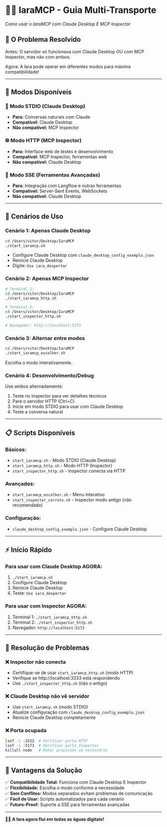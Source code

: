 # 🧜‍♀️ IaraMCP - Guia Multi-Transporte

*Como usar o IaraMCP com Claude Desktop E MCP Inspector*

## 🌊 O Problema Resolvido

Antes: O servidor só funcionava com Claude Desktop OU com MCP Inspector, mas não com ambos.

Agora: A Iara pode operar em diferentes modos para máxima compatibilidade!

---

## 🚀 Modos Disponíveis

### 📝 **Modo STDIO (Claude Desktop)**
- **Para:** Conversas naturais com Claude
- **Compatível:** Claude Desktop
- **Não compatível:** MCP Inspector

### 🌐 **Modo HTTP (MCP Inspector)**
- **Para:** Interface web de testes e desenvolvimento
- **Compatível:** MCP Inspector, ferramentas web
- **Não compatível:** Claude Desktop

### 📡 **Modo SSE (Ferramentas Avançadas)**
- **Para:** Integração com Langflow e outras ferramentas
- **Compatível:** Server-Sent Events, WebSockets
- **Não compatível:** Claude Desktop

---

## 🎯 Cenários de Uso

### **Cenário 1: Apenas Claude Desktop**
```bash
cd /Users/vitor/Desktop/IaraMCP
./start_iaramcp.sh
```
- Configure Claude Desktop com `claude_desktop_config_exemplo.json`
- Reinicie Claude Desktop
- Digite: `Use iara_despertar`

### **Cenário 2: Apenas MCP Inspector**
```bash
# Terminal 1:
cd /Users/vitor/Desktop/IaraMCP
./start_iaramcp_http.sh

# Terminal 2:
cd /Users/vitor/Desktop/IaraMCP
./start_inspector_http.sh

# Navegador: http://localhost:5173
```

### **Cenário 3: Alternar entre modos**
```bash
cd /Users/vitor/Desktop/IaraMCP
./start_iaramcp_escolher.sh
```
Escolha o modo interativamente.

### **Cenário 4: Desenvolvimento/Debug**
Use ambos alternadamente:
1. Teste no Inspector para ver detalhes técnicos
2. Pare o servidor HTTP (Ctrl+C)
3. Inicie em modo STDIO para usar com Claude Desktop
4. Teste a conversa natural

---

## 📋 Scripts Disponíveis

### **Básicos:**
- `start_iaramcp.sh` - Modo STDIO (Claude Desktop)
- `start_iaramcp_http.sh` - Modo HTTP (Inspector)
- `start_inspector_http.sh` - Inspector conecta via HTTP

### **Avançados:**
- `start_iaramcp_escolher.sh` - Menu interativo
- `start_inspector_correto.sh` - Inspector modo antigo (não recomendado)

### **Configuração:**
- `claude_desktop_config_exemplo.json` - Configure Claude Desktop

---

## ⚡ Início Rápido

### **Para usar com Claude Desktop AGORA:**
1. `./start_iaramcp.sh` 
2. Configure Claude Desktop
3. Reinicie Claude Desktop
4. Teste: `Use iara_despertar`

### **Para usar com Inspector AGORA:**
1. Terminal 1: `./start_iaramcp_http.sh`
2. Terminal 2: `./start_inspector_http.sh` 
3. Navegador: `http://localhost:5173`

---

## 🔧 Resolução de Problemas

### **❌ Inspector não conecta**
- Certifique-se de usar `start_iaramcp_http.sh` (modo HTTP)
- Verifique se http://localhost:3333 está respondendo
- Use `./start_inspector_http.sh` (não o antigo)

### **❌ Claude Desktop não vê servidor**
- Use `start_iaramcp.sh` (modo STDIO) 
- Atualize configuração com `claude_desktop_config_exemplo.json`
- Reinicie Claude Desktop completamente

### **❌ Porta ocupada**
```bash
lsof -i :3333  # Verificar porta HTTP
lsof -i :5173  # Verificar porta Inspector
killall node   # Matar processos se necessário
```

---

## 🌟 Vantagens da Solução

✅ **Compatibilidade Total:** Funciona com Claude Desktop E Inspector  
✅ **Flexibilidade:** Escolha o modo conforme a necessidade  
✅ **Sem Conflitos:** Modos separados evitam problemas de comunicação  
✅ **Fácil de Usar:** Scripts automatizados para cada cenário  
✅ **Futuro-Proof:** Suporte a SSE para ferramentas avançadas  

---

🧜‍♀️ **A Iara agora flui em todas as águas digitais!**